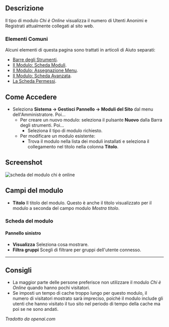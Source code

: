 <!-- Filename: Help4.x:Site_Modules:_Who%27s_Online / Display title: Moduli: Chi è Online -->

## Descrizione

Il tipo di modulo *Chi è Online* visualizza il numero di Utenti Anonimi e
Registrati attualmente collegati al sito web.

### Elementi Comuni

Alcuni elementi di questa pagina sono trattati in articoli di Aiuto separati:

* [Barre degli Strumenti](jdocmanual?article=help/common-elements/toolbars).
* [Il Modulo: Scheda Moduli](jdocmanual?article=help/modules/modules-module-tab).
* [Il Modulo: Assegnazione Menu](jdocmanual?article=help/modules/modules-menu-assignment-tab).
* [Il Modulo: Scheda Avanzata](jdocmanual?article=help/modules/modules-advanced-tab).
* [La Scheda Permessi](jdocmanual?article=help/common-elements/edit-permissions).

## Come Accedere

- Seleziona **Sistema → Gestisci Pannello → Moduli del Sito** dal
  menu dell'Amministratore. Poi...
  - Per creare un nuovo modulo: seleziona il pulsante **Nuovo** dalla Barra degli strumenti.
    Poi...
    - Seleziona il tipo di modulo richiesto.
  - Per modificare un modulo esistente:
    - Trova il modulo nella lista dei moduli installati e seleziona il
      collegamento nel titolo nella colonna **Titolo**.

## Screenshot

![scheda del modulo chi è online](../../../it/images/modules-site/modules-whos-online-module-tab.png)

## Campi del modulo

- **Titolo** Il titolo del modulo. Questo è anche il titolo visualizzato
  per il modulo a seconda del campo modulo *Mostra titolo*.

### Scheda del modulo

#### Pannello sinistro

- **Visualizza** Seleziona cosa mostrare.
- **Filtra gruppi** Scegli di filtrare per gruppi dell'utente connesso.
---

## Consigli

- La maggior parte delle persone preferisce non utilizzare il modulo *Chi è Online* quando hanno pochi visitatori.
- Se imposti un tempo di cache troppo lungo per questo modulo, il numero di visitatori mostrato sarà impreciso, poiché il modulo include gli utenti che hanno visitato il tuo sito nel periodo di tempo della cache ma poi se ne sono andati.

*Tradotto da openai.com*

